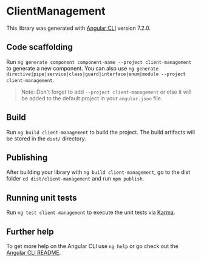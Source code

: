 # ClientManagement

This library was generated with [Angular CLI](https://github.com/angular/angular-cli) version 7.2.0.

## Code scaffolding

Run `ng generate component component-name --project client-management` to generate a new component. You can also use `ng generate directive|pipe|service|class|guard|interface|enum|module --project client-management`.

> Note: Don't forget to add `--project client-management` or else it will be added to the default project in your `angular.json` file.

## Build

Run `ng build client-management` to build the project. The build artifacts will be stored in the `dist/` directory.

## Publishing

After building your library with `ng build client-management`, go to the dist folder `cd dist/client-management` and run `npm publish`.

## Running unit tests

Run `ng test client-management` to execute the unit tests via [Karma](https://karma-runner.github.io).

## Further help

To get more help on the Angular CLI use `ng help` or go check out the [Angular CLI README](https://github.com/angular/angular-cli/blob/master/README.md).

